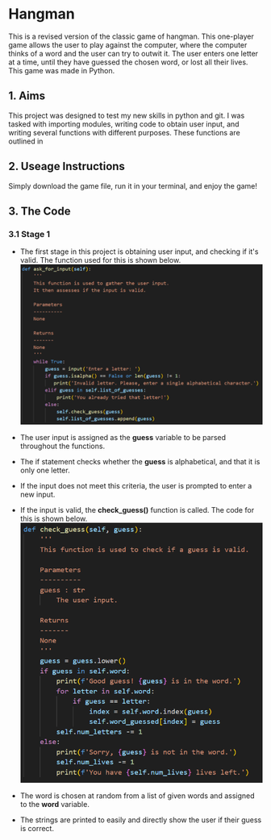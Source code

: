 # Hangman
This is a revised version of the classic game of hangman. This one-player game allows the user to play against the computer, where the computer thinks of a word and the user can try to outwit it. The user enters one letter at a time, until they have guessed the chosen word, or lost all their lives.
This game was made in Python.

## 1. Aims
This project was designed to test my new skills in python and git. I was tasked with importing modules, writing code to obtain user input, and writing several functions with different purposes. These functions are outlined in 

## 2. Useage Instructions
Simply download the game file, run it in your terminal, and enjoy the game!

## 3. The Code

### 3.1 Stage 1

- The first stage in this project is obtaining user input, and checking if it's valid. The function used for this is shown below.
![Screenshot of .py file showing the function that asks for user input, then checks if its a single letter.](ask_for_input_screenshot.png)
- The user input is assigned as the **guess** variable to be parsed throughout the functions. 
- The if statement checks whether the **guess** is alphabetical, and that it is only one letter.
- If the input does not meet this criteria, the user is prompted to enter a new input.

- If the input is valid, the **check_guess()** function is called. The code for this is shown below.
![Screenshot of .py file showing the function that converts the letter to lower case, then checks if the letter is in the word.](check_guess_screenshot.png)
- The word is chosen at random from a list of given words and assigned to the **word** variable.
- The strings are printed to easily and directly show the user if their guess is correct. 

